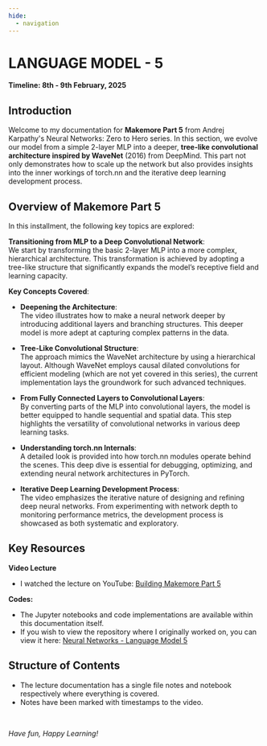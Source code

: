 ```yaml
---
hide:
  - navigation
---
```


# **LANGUAGE MODEL - 5**

**Timeline: 8th - 9th February, 2025**

## Introduction

Welcome to my documentation for **Makemore Part 5** from Andrej Karpathy's Neural Networks: Zero to Hero series. In this section, we evolve our model from a simple 2-layer MLP into a deeper, **tree-like convolutional architecture inspired by WaveNet** (2016) from DeepMind. This part not only demonstrates how to scale up the network but also provides insights into the inner workings of torch.nn and the iterative deep learning development process.

## Overview of Makemore Part 5

In this installment, the following key topics are explored:

**Transitioning from MLP to a Deep Convolutional Network**:  
We start by transforming the basic 2-layer MLP into a more complex, hierarchical architecture. This transformation is achieved by adopting a tree-like structure that significantly expands the model’s receptive field and learning capacity.

**Key Concepts Covered**:

- **Deepening the Architecture**:  
  The video illustrates how to make a neural network deeper by introducing additional layers and branching structures. This deeper model is more adept at capturing complex patterns in the data.

- **Tree-Like Convolutional Structure**:  
  The approach mimics the WaveNet architecture by using a hierarchical layout. Although WaveNet employs causal dilated convolutions for efficient modeling (which are not yet covered in this series), the current implementation lays the groundwork for such advanced techniques.

- **From Fully Connected Layers to Convolutional Layers**:  
  By converting parts of the MLP into convolutional layers, the model is better equipped to handle sequential and spatial data. This step highlights the versatility of convolutional networks in various deep learning tasks.

- **Understanding torch.nn Internals**:  
  A detailed look is provided into how torch.nn modules operate behind the scenes. This deep dive is essential for debugging, optimizing, and extending neural network architectures in PyTorch.

- **Iterative Deep Learning Development Process**:  
  The video emphasizes the iterative nature of designing and refining deep neural networks. From experimenting with network depth to monitoring performance metrics, the development process is showcased as both systematic and exploratory.


## Key Resources

**Video Lecture**

- I watched the lecture on YouTube: [Building Makemore Part 5](https://youtu.be/t3YJ5hKiMQ0?si=cDoCJbEOePpyT8lB)

**Codes:**

- The Jupyter notebooks and code implementations are available within this documentation itself.
- If you wish to view the repository where I originally worked on, you can view it here: [Neural Networks - Language Model 5](https://github.com/MuzzammilShah/NeuralNetworks-LanguageModels-5)

## Structure of Contents

- The lecture documentation has a single file notes and notebook respectively where everything is covered.
- Notes have been marked with timestamps to the video.

&nbsp;

*Have fun, Happy Learning!*
